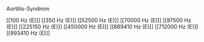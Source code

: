 Aortitis-Syndrom

[[100 Hz (E)]]
[[350 Hz (E)]]
[[52500 Hz (E)]]
[[70000 Hz (E)]]
[[97500 Hz (E)]]
[[225150 Hz (E)]]
[[450000 Hz (E)]]
[[689410 Hz (E)]]
[[712000 Hz (E)]]
[[993410 Hz (E)]]